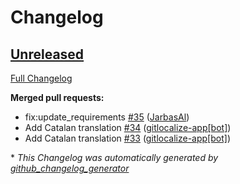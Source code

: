 # Changelog

## [Unreleased](https://github.com/OpenVoiceOS/ovos-skill-news/tree/HEAD)

[Full Changelog](https://github.com/OpenVoiceOS/ovos-skill-news/compare/V0.0.4...HEAD)

**Merged pull requests:**

- fix:update\_requirements [\#35](https://github.com/OpenVoiceOS/ovos-skill-news/pull/35) ([JarbasAl](https://github.com/JarbasAl))
- Add Catalan translation [\#34](https://github.com/OpenVoiceOS/ovos-skill-news/pull/34) ([gitlocalize-app[bot]](https://github.com/apps/gitlocalize-app))
- Add Catalan translation [\#33](https://github.com/OpenVoiceOS/ovos-skill-news/pull/33) ([gitlocalize-app[bot]](https://github.com/apps/gitlocalize-app))



\* *This Changelog was automatically generated by [github_changelog_generator](https://github.com/github-changelog-generator/github-changelog-generator)*
